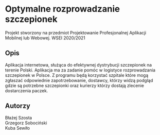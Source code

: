 # Optymalne rozprowadzanie szczepionek
Projekt stworzony na przedmiot Projektowanie Profesjonalnej Aplikacji Mobilnej lub Webowej. WSEI 2020/2021

## Opis
Aplikacja internetowa, służąca do efektywnej dystrybucji szczepionek na terenie Polski. Aplikacja ma za zadanie pomóc w logistyce rozprowadzania szczepionek w Polsce. Z programu będą korzystać szpitale które mogą zgłaszać odpowiednie zapotrzebowanie, dostawcy, którzy widzą podgląd gdzie są potrzebne szczepionki oraz kurierzy którzy dostają zlecenie dostarczenia paczek. 

## Autorzy
Błażej Szosta<br/>
Grzegorz Sobociński<br/>
Kuba Sewiło 
